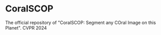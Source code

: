 # CoralSCOP
The official repository of "CoralSCOP: Segment any COral Image on this Planet". CVPR 2024
